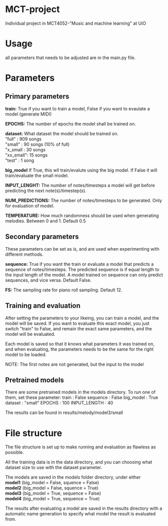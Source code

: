 # MCT-project
Individual project in MCT4052-"Music and machine learning" at UiO

# Usage
all parameters that needs to be adjusted are in the main.py file.

# Parameters

## Primary parameters
**train:** True if you want to train a model, False if you want to evaulate a model (generate MIDI)

**EPOCHS:** The number of epochs the model shall be trained on.

**dataset:** What dataset the model should be trained on. \
"full"    : 909 songs \
"small"   : 90 songs (10% of full) \
"x_small  : 30 songs \
"xx_small": 15 songs \
"test"    : 1 song

**big_model** If True, this wll train/evalute using the big model. If False it will train/evaluate the small model.

**INPUT_LENGHT:** The number of notes/timesteps a model will get before predicting the next note(s)/timestep(s).

**NUM_PREDICTIONS:** The number of notes/timesteps to be generated. Only for evaluation of model. 

**TEMPERATURE:** How much randomness should be used when generating melodies. Between 0 and 1. Default 0.5


## Secondary parameters
These parameters can be set as is, and are used when experimenting with different methods.

**sequence:** True if you want the train or evaluate a model that predicts a sequence of notes/timesteps. The predicted sequence is if equal length to the input length of the model. A model trained on sequence can only predict sequences, and vice versa. Default False.


**FS:** The sampling rate for piano roll sampling. Default 12.


## Training and evaluation
After setting the parameters to your likeing, you can train a model, and the model will be saved. If you want to evaluate this exact model, you just switch "train" to False, and remain the exact same parameters, and the model will be evaluated.

Each model is saved so that it knows what parameters it was trained on, and when evaluating, the parameters needs to be the same for the right model to be loaded.

NOTE: The first notes are not generated, but the input to the model

## Pretrained models
There are some pretrained models in the models directory.
To run one of them, set these parameter:
train        : False
sequence     : False
big_model    : True
dataset      : "small"
EPOCHS       : 100
INPUT_LENGTH : 40

The results can be found in results/melody/model3/small


# File structure
The file structure is set up to make running and evaluation as flawless as possible.

All the training data is in the data directory, and you can choosing what dataset size to use with the dataset parameter.

The models are saved in the models folder directory, under either \
**model1** (big_model = False, squence = False)\
**model2** (big_model = False, squence = True)\
**model3** (big_model = True, sequence = False)\
**model4** (big_model = True, sequence = True)

The results after evaluating a model are saved in the results directory with a automatic name generation to specify what model the result is evaluated from.
